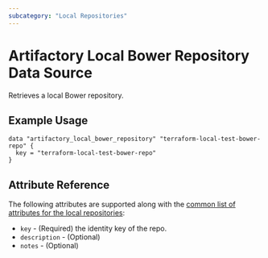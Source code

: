 ```yaml
---
subcategory: "Local Repositories"
---
```


# Artifactory Local Bower Repository Data Source

Retrieves a local Bower repository.

## Example Usage

```hcl
data "artifactory_local_bower_repository" "terraform-local-test-bower-repo" {
  key = "terraform-local-test-bower-repo"
}
```

## Attribute Reference

The following attributes are supported along with the [common list of attributes for the local repositories](local.md):

* `key` - (Required) the identity key of the repo.
* `description` - (Optional)
* `notes` - (Optional)
